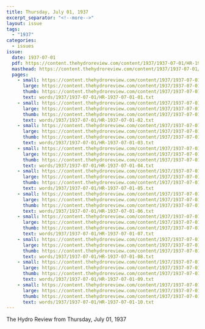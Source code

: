 ```yaml
---
title: Thursday, July 01, 1937
excerpt_separator: "<!--more-->"
layout: issue
tags:
  - "1937"
categories:
  - issues
issue:
  date: 1937-07-01
  pdf: https://content.thehydroreview.com/content/1937/1937-07-01/HR-1937-07-01.pdf
  masthead: https://content.thehydroreview.com/content/1937/1937-07-01/masthead/HR-1937-07-01.jpg
  pages:
    - small: https://content.thehydroreview.com/content/1937/1937-07-01/small/HR-1937-07-01-01.jpg
      large: https://content.thehydroreview.com/content/1937/1937-07-01/large/HR-1937-07-01-01.jpg
      thumb: https://content.thehydroreview.com/content/1937/1937-07-01/thumbnails/HR-1937-07-01-01.jpg
      text: words/1937/1937-07-01/HR-1937-07-01-01.txt
    - small: https://content.thehydroreview.com/content/1937/1937-07-01/small/HR-1937-07-01-02.jpg
      large: https://content.thehydroreview.com/content/1937/1937-07-01/large/HR-1937-07-01-02.jpg
      thumb: https://content.thehydroreview.com/content/1937/1937-07-01/thumbnails/HR-1937-07-01-02.jpg
      text: words/1937/1937-07-01/HR-1937-07-01-02.txt
    - small: https://content.thehydroreview.com/content/1937/1937-07-01/small/HR-1937-07-01-03.jpg
      large: https://content.thehydroreview.com/content/1937/1937-07-01/large/HR-1937-07-01-03.jpg
      thumb: https://content.thehydroreview.com/content/1937/1937-07-01/thumbnails/HR-1937-07-01-03.jpg
      text: words/1937/1937-07-01/HR-1937-07-01-03.txt
    - small: https://content.thehydroreview.com/content/1937/1937-07-01/small/HR-1937-07-01-04.jpg
      large: https://content.thehydroreview.com/content/1937/1937-07-01/large/HR-1937-07-01-04.jpg
      thumb: https://content.thehydroreview.com/content/1937/1937-07-01/thumbnails/HR-1937-07-01-04.jpg
      text: words/1937/1937-07-01/HR-1937-07-01-04.txt
    - small: https://content.thehydroreview.com/content/1937/1937-07-01/small/HR-1937-07-01-05.jpg
      large: https://content.thehydroreview.com/content/1937/1937-07-01/large/HR-1937-07-01-05.jpg
      thumb: https://content.thehydroreview.com/content/1937/1937-07-01/thumbnails/HR-1937-07-01-05.jpg
      text: words/1937/1937-07-01/HR-1937-07-01-05.txt
    - small: https://content.thehydroreview.com/content/1937/1937-07-01/small/HR-1937-07-01-06.jpg
      large: https://content.thehydroreview.com/content/1937/1937-07-01/large/HR-1937-07-01-06.jpg
      thumb: https://content.thehydroreview.com/content/1937/1937-07-01/thumbnails/HR-1937-07-01-06.jpg
      text: words/1937/1937-07-01/HR-1937-07-01-06.txt
    - small: https://content.thehydroreview.com/content/1937/1937-07-01/small/HR-1937-07-01-07.jpg
      large: https://content.thehydroreview.com/content/1937/1937-07-01/large/HR-1937-07-01-07.jpg
      thumb: https://content.thehydroreview.com/content/1937/1937-07-01/thumbnails/HR-1937-07-01-07.jpg
      text: words/1937/1937-07-01/HR-1937-07-01-07.txt
    - small: https://content.thehydroreview.com/content/1937/1937-07-01/small/HR-1937-07-01-08.jpg
      large: https://content.thehydroreview.com/content/1937/1937-07-01/large/HR-1937-07-01-08.jpg
      thumb: https://content.thehydroreview.com/content/1937/1937-07-01/thumbnails/HR-1937-07-01-08.jpg
      text: words/1937/1937-07-01/HR-1937-07-01-08.txt
    - small: https://content.thehydroreview.com/content/1937/1937-07-01/small/HR-1937-07-01-09.jpg
      large: https://content.thehydroreview.com/content/1937/1937-07-01/large/HR-1937-07-01-09.jpg
      thumb: https://content.thehydroreview.com/content/1937/1937-07-01/thumbnails/HR-1937-07-01-09.jpg
      text: words/1937/1937-07-01/HR-1937-07-01-09.txt
    - small: https://content.thehydroreview.com/content/1937/1937-07-01/small/HR-1937-07-01-10.jpg
      large: https://content.thehydroreview.com/content/1937/1937-07-01/large/HR-1937-07-01-10.jpg
      thumb: https://content.thehydroreview.com/content/1937/1937-07-01/thumbnails/HR-1937-07-01-10.jpg
      text: words/1937/1937-07-01/HR-1937-07-01-10.txt
---
```


The Hydro Review from Thursday, July 01, 1937

<!--more-->

